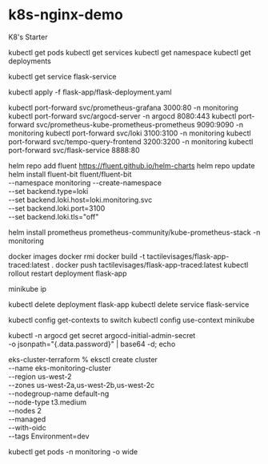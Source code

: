 # k8s-nginx-demo
K8's Starter

kubectl get pods
kubectl get services
kubectl get namespace
kubectl get deployments

kubectl get service flask-service

kubectl apply -f flask-app/flask-deployment.yaml

kubectl port-forward svc/prometheus-grafana 3000:80 -n monitoring
kubectl port-forward svc/argocd-server -n argocd 8080:443
kubectl port-forward svc/prometheus-kube-prometheus-prometheus 9090:9090 -n monitoring
kubectl port-forward svc/loki 3100:3100 -n monitoring
kubectl port-forward svc/tempo-query-frontend 3200:3200 -n monitoring
kubectl port-forward svc/flask-service 8888:80

helm repo add fluent https://fluent.github.io/helm-charts
helm repo update
helm install fluent-bit fluent/fluent-bit \
  --namespace monitoring --create-namespace \
  --set backend.type=loki \
  --set backend.loki.host=loki.monitoring.svc \
  --set backend.loki.port=3100 \
  --set backend.loki.tls="off"

helm install prometheus prometheus-community/kube-prometheus-stack -n monitoring


docker images
docker rmi <imagehash>
docker build -t tactilevisages/flask-app-traced:latest .
docker push tactilevisages/flask-app-traced:latest
kubectl rollout restart deployment flask-app

minikube ip

kubectl delete deployment flask-app
kubectl delete service flask-service

kubectl config get-contexts
to switch
kubectl config use-context minikube


kubectl -n argocd get secret argocd-initial-admin-secret \
  -o jsonpath="{.data.password}" | base64 -d; echo


 eks-cluster-terraform % eksctl create cluster \
  --name eks-monitoring-cluster \
  --region us-west-2 \
  --zones us-west-2a,us-west-2b,us-west-2c \
  --nodegroup-name default-ng \
  --node-type t3.medium \
  --nodes 2 \
  --managed \
  --with-oidc \
  --tags Environment=dev

kubectl get pods -n monitoring -o wide